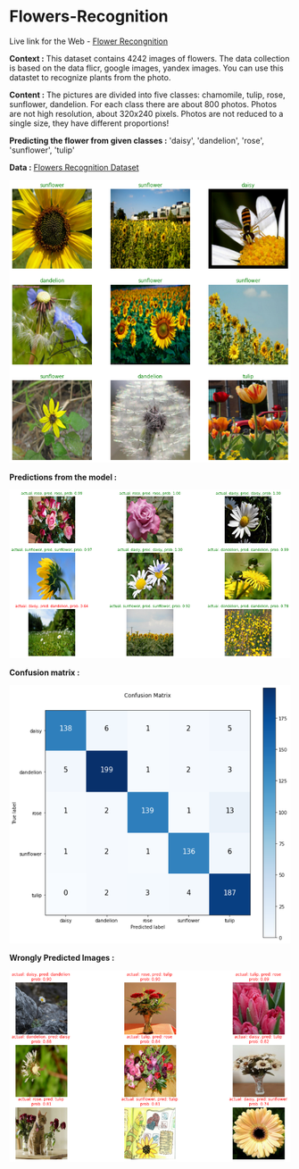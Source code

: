 # Flowers-Recognition

Live link for the Web - [Flower Recongnition]()

**Context :** 
This dataset contains 4242 images of flowers.
The data collection is based on the data flicr, google images, yandex images.
You can use this datastet to recognize plants from the photo.

**Content :**
The pictures are divided into five classes: chamomile, tulip, rose, sunflower, dandelion.
For each class there are about 800 photos. Photos are not high resolution, about 320x240 pixels. Photos are not reduced to a single size, they have different proportions!

**Predicting the flower from given classes :** 
'daisy', 'dandelion', 'rose', 'sunflower', 'tulip'

**Data :** [Flowers Recognition Dataset](https://www.kaggle.com/alxmamaev/flowers-recognition)

![IMG](https://raw.githubusercontent.com/Hrushi11/Flowers-Recognition/main/images/images.png)

**Predictions from the model :**

![IMG](https://raw.githubusercontent.com/Hrushi11/Flowers-Recognition/main/images/predictions.png)

**Confusion matrix :**

![IMG](https://raw.githubusercontent.com/Hrushi11/Flowers-Recognition/main/images/conf%20matrix.png)

**Wrongly Predicted Images :**

![IMG](https://raw.githubusercontent.com/Hrushi11/Flowers-Recognition/main/images/wrong%20pred%202.png)


